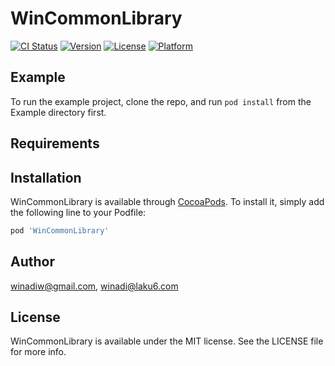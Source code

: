 # WinCommonLibrary

[![CI Status](https://img.shields.io/travis/winadiw@gmail.com/WinCommonLibrary.svg?style=flat)](https://travis-ci.org/winadiw@gmail.com/WinCommonLibrary)
[![Version](https://img.shields.io/cocoapods/v/WinCommonLibrary.svg?style=flat)](https://cocoapods.org/pods/WinCommonLibrary)
[![License](https://img.shields.io/cocoapods/l/WinCommonLibrary.svg?style=flat)](https://cocoapods.org/pods/WinCommonLibrary)
[![Platform](https://img.shields.io/cocoapods/p/WinCommonLibrary.svg?style=flat)](https://cocoapods.org/pods/WinCommonLibrary)

## Example

To run the example project, clone the repo, and run `pod install` from the Example directory first.

## Requirements

## Installation

WinCommonLibrary is available through [CocoaPods](https://cocoapods.org). To install
it, simply add the following line to your Podfile:

```ruby
pod 'WinCommonLibrary'
```

## Author

winadiw@gmail.com, winadi@laku6.com

## License

WinCommonLibrary is available under the MIT license. See the LICENSE file for more info.
